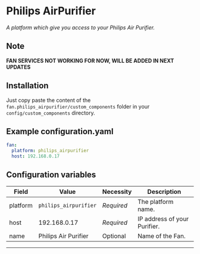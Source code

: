 # Philips AirPurifier

_A platform which give you access to your Philips Air Purifier._

## Note

**FAN SERVICES NOT WORKING FOR NOW, WILL BE ADDED IN NEXT UPDATES**

## Installation

Just copy paste the content of the `fan.philips_airpurifier/custom_components` folder in your `config/custom_components` directory.

## Example configuration.yaml

```yaml
fan:
  platform: philips_airpurifier
  host: 192.168.0.17
```

## Configuration variables
  
Field | Value | Necessity | Description
--- | --- | --- | ---
platform | `philips_airpurifier` | *Required* | The platform name.
host | 192.168.0.17 | *Required* | IP address of your Purifier.
name | Philips Air Purifier | Optional | Name of the Fan.

***
